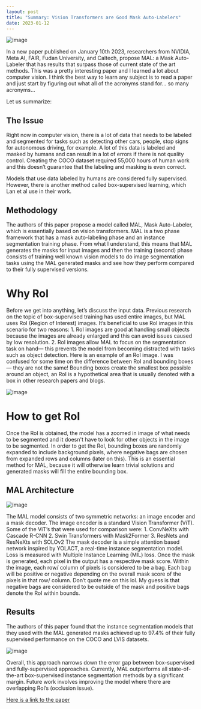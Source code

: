 ```yaml
---
layout: post
title: "Summary: Vision Transformers are Good Mask Auto-Labelers"
date: 2023-01-12
---
```


![image]({{site.url}}/assets/images/MAL_files/front.png)

In a new paper published on January 10th 2023, researchers from NVIDIA, Meta AI, FAIR, Fudan University, and Caltech, propose MAL: a Mask Auto-Labeler that has results that surpass those of current state of the art methods. 
This was a pretty interesting paper and I learned a lot about computer vision. I think the best way to learn any subject is to read a paper and just start by figuring out what all of the acronyms stand for… so many acronyms… 

Let us summarize: 

<h2>The Issue</h2>
Right now in computer vision, there is a lot of data that needs to be labeled and segmented for tasks such as detecting other cars, people, stop signs for autonomous driving, for example. A lot of this data is labeled and masked by humans and can result in a lot of errors if there is not quality control. Creating the COCO dataset required 55,000 hours of human work and this doesn’t guarantee that the labeling and masking is even correct. 

Models that use data labeled by humans are considered fully supervised. However, there is another method called box-supervised learning, which Lan et al use in their work. 

<h2>Methodology</h2>
The authors of this paper propose a model called MAL, Mask Auto-Labeler, which is essentially based on vision transformers. MAL is a two phase framework that has a mask auto-labeling phase and an instance segmentation training phase.
From what I understand, this means that MAL generates the masks for input images and then the training (second) phase consists of training well known vision models to do image segmentation tasks using the MAL generated masks and see how they perform compared to their fully supervised versions. 
<h1>Why RoI</h1>
Before we get into anything, let’s discuss the input data. Previous research on the topic of box-supervised training has used entire images, but MAL uses RoI (Region of Interest) images. It’s beneficial to use RoI images in this scenario for two reasons: 
    1. RoI images are good at handling small objects because the images are already enlarged and this can avoid issues caused by low resolution. 
    2. RoI images allow MAL to focus on the segmentation task on hand— this prevents the model from becoming distracted with tasks such as object detection. 
Here is an example of an RoI image. I was confused for some time on the difference between RoI and bounding boxes—  they are not the same! Bounding boxes create the smallest box possible around an object, an RoI is a hypothetical area that is usually denoted with a box in other research papers and blogs. 

![image]({{site.url}}/assets/images/MAL_files/ROI.jpeg)

<h1>How to get RoI</h1>
Once the RoI is obtained, the model has a zoomed in image of what needs to be segmented and it doesn't have to look for other objects in the image to be segmented. 
In order to get the RoI, bounding boxes are randomly expanded to include background pixels, where negative bags are chosen from expanded rows and columns (later on this). This is an essential method for MAL, because it will otherwise learn trivial solutions and generated masks will fill the entire bounding box. 

<h2>MAL Architecture</h2>

![image]({{site.url}}/assets/images/MAL_files/training.png)

The MAL model consists of two symmetric networks: an image encoder and a mask decoder. The image encoder is a standard Vision Transformer (ViT). Some of the ViT’s that were used for comparison were: 
    1. ConvNeXts with Cascade R-CNN 
    2. Swin Transformers with Mask2Former 
    3. ResNets and ResNeXts with SOLOv2 
The mask decoder is a simple attention based network inspired by YOLACT, a real-time instance segmentation model. 
Loss is measured with Multiple Instance Learning (MIL) loss. Once the mask is generated, each pixel in the output has a respective mask score. Within the image, each row/ column of pixels is considered to be a bag. Each bag will be positive or negative depending on the overall mask score of the pixels in that row/ column. Don’t quote me on this lol. My guess is that negative bags are considered to be outside of the mask and positive bags denote the RoI within bounds. 

<h2>Results</h2>
The authors of this paper found that the instance segmentation models that they used with the MAL generated masks achieved up to 97.4% of their fully supervised performance on the COCO and LVIS datasets. 

![image]({{site.url}}/assets/images/MAL_files/results.png)


Overall, this approach narrows down the error gap between box-supervised and fully-supervised approaches. Currently, MAL outperforms all state-of-the-art box-supervised instance segmentation methods by a significant margin. Future work involves improving the model where there are overlapping RoI’s (occlusion issue). 

<a href="https://arxiv.org/abs/2301.03992"> Here is a link to the paper </a>



